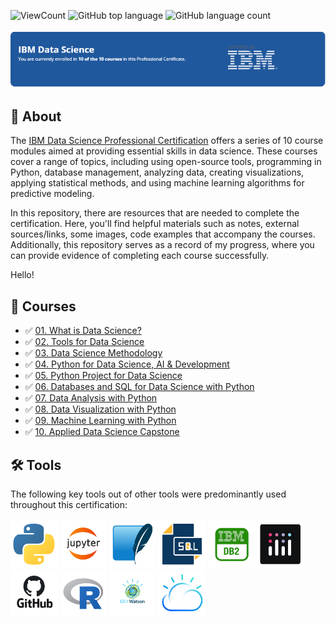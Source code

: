 
![ViewCount](https://views.whatilearened.today/views/github/satyndragautam/IBM-Data-Science-Cert.svg?cache=remove)
![GitHub top language](https://img.shields.io/github/languages/top/satyndragautam/IBM-Data-Science-Cert?style=flat)
![GitHub language count](https://img.shields.io/github/languages/count/satyndragautam/IBM-Data-Science-Cert?style=flat)


![IBM](https://github.com/satyndragautam/IBM-Data-Science-Cert/blob/main/images/header.png)

## 📄 About
The <a href="https://www.coursera.org/professional-certificates/ibm-data-science">IBM Data Science Professional Certification</a> 
offers a series of 10 course modules aimed at providing essential skills in data science. These courses cover a range of topics, including using open-source tools, programming in Python, database management, analyzing data, creating visualizations, applying statistical methods, and using machine learning algorithms for predictive modeling.

In this repository, there are resources that are needed to complete the certification. Here, you'll find helpful materials such as notes, external sources/links, some images, code examples that accompany the courses. Additionally, this repository serves as a record of my progress, where you can provide evidence of completing each course successfully.


Hello! 

## 📑 Courses
- :white_check_mark: [01. What is Data Science?](Course%201%20-%20What%20is%20Data%20Science)
- :white_check_mark: [02. Tools for Data Science]()
- :white_check_mark: [03. Data Science Methodology]()
- :white_check_mark: [04. Python for Data Science, AI & Development]()
- :white_check_mark: [05. Python Project for Data Science]()
- :white_check_mark: [06. Databases and SQL for Data Science with Python]()
- :white_check_mark: [07. Data Analysis with Python]()
- :white_check_mark: [08. Data Visualization with Python]()
- :white_check_mark: [09. Machine Learning with Python]()
- :white_check_mark: [10. Applied Data Science Capstone]()

## 🛠️ Tools
The following key tools out of other tools were predominantly used throughout this certification: <br> <br>
  <a href="https://www.python.org/" target="_blank"><img src="https://github.com/satyndragautam/IBM-Data-Science-Cert/blob/main/images/python_img.png" height="75"></a>
  <a href="https://www.python.org/" target="_blank"><img src="https://github.com/satyndragautam/IBM-Data-Science-Cert/blob/main/images/jupyter_notebook.png" height="75"></a>
  <a href="https://www.python.org/" target="_blank"><img src="https://github.com/satyndragautam/IBM-Data-Science-Cert/blob/main/images/sqlite.png" height="75"></a>
  <a href="https://www.python.org/" target="_blank"><img src="https://github.com/satyndragautam/IBM-Data-Science-Cert/blob/main/images/SQL.png" height="75"></a>
  <a href="https://www.python.org/" target="_blank"><img src="https://github.com/satyndragautam/IBM-Data-Science-Cert/blob/main/images/ibm.png" height="75"></a>
  <a href="https://www.python.org/" target="_blank"><img src="https://github.com/satyndragautam/IBM-Data-Science-Cert/blob/main/images/plotly.png" height="75"></a>
  <a href="https://www.python.org/" target="_blank"><img src="https://github.com/satyndragautam/IBM-Data-Science-Cert/blob/main/images/github.png" height="75"></a>
  <a href="https://www.python.org/" target="_blank"><img src="https://github.com/satyndragautam/IBM-Data-Science-Cert/blob/main/images/r-prog.png" height="75"></a>
  <a href="https://www.python.org/" target="_blank"><img src="https://github.com/satyndragautam/IBM-Data-Science-Cert/blob/main/images/ibm-watson.png" height="75"></a>
  <a href="https://www.python.org/" target="_blank"><img src="https://github.com/satyndragautam/IBM-Data-Science-Cert/blob/main/images/ibm-cloud.png" height="75"></a>

</p>

<!-- ## 📖 Libraries
The following key Python libraries were used throughout the certification: <br> 
<p align="left">
  <img  src="https://user-images.githubusercontent.com/84391594/152706127-ce41990f-2588-472a-b5df-6b403a5947e6.png" height="35">
  <img  src="https://user-images.githubusercontent.com/84391594/152706130-5577011e-ecb3-47aa-af73-f6bd1bda05bc.png" height="35">
  <img  src="https://user-images.githubusercontent.com/84391594/152706132-5939da7e-7d1e-43b8-9c46-2d3fe5198dda.png" height="35">
  <img  src="https://user-images.githubusercontent.com/84391594/152706135-85cdd35e-922a-414a-a198-c670fbf8fb25.svg" height="35">
  <img  src="https://user-images.githubusercontent.com/84391594/152706148-36f27f03-1967-45d1-82d8-f6c149c6f21c.svg" height="35">
  <img  src="https://user-images.githubusercontent.com/84391594/152706211-7966848a-a2e1-4c4a-bc08-594a4ca6ff07.png" height="35">
  <img  src="https://user-images.githubusercontent.com/84391594/152706214-d018bc5e-1477-4de2-94d7-5c0886e0477d.png" height="35">
  <img  src="https://user-images.githubusercontent.com/84391594/152706217-c0cfd9d8-22ad-4c3b-9ac7-70a6cf2799f7.png" height="35"> <br>
</p> -->

<!-- ## 📂 Projects
- [Extracting and Visualizing Stock Data](https://github.com/DanielBarnes18/IBM-Data-Science-Professional-Certificate/blob/main/05.%20Python%20Project%20for%20Data%20Science/Final%20Assignment.ipynb)
- [Chicago Census, Crime, and School Data Analysis using SQL](https://github.com/DanielBarnes18/IBM-Data-Science-Professional-Certificate/blob/main/06.%20Databases%20and%20SQL%20for%20Data%20Science%20with%20Python/05.%20Course%20Assignment/)
- [House Price Predictions](https://github.com/DanielBarnes18/IBM-Data-Science-Professional-Certificate/blob/main/07.%20Data%20Analysis%20with%20Python/Final%20Assignment%20-%20House%20Price%20Predictions.ipynb)
- [US Domestic Airline Flights Performance Dashboard](https://github.com/DanielBarnes18/IBM-Data-Science-Professional-Certificate/tree/main/08.%20Data%20Visualization%20with%20Python/Final%20Assignment)
- [Best Classifier Model](https://github.com/DanielBarnes18/IBM-Data-Science-Professional-Certificate/blob/main/09.%20Machine%20Learning%20with%20Python/Final%20Project/Machine%20Learning%20with%20Python%20-%20The%20Best%20Classifier.ipynb)
- [Predicting Successful Rocket Landings](https://github.com/DanielBarnes18/IBM-Data-Science-Professional-Certificate/tree/main/10.%20Applied%20Data%20Science%20Capstone)
- [Dashboard and Interactive Map](https://github.com/DanielBarnes18/IBM-Data-Science-Professional-Certificate/tree/main/10.%20Applied%20Data%20Science%20Capstone/04.%20Interactive%20Visual%20Analytics)


## 🏆 Certificates 
To verify the certificates, click the images to follow the links.

<p align="middle">
  <a href="https://coursera.org/share/50979ab49c9c006f9bf43312ea3c24b8"><img src="https://user-images.githubusercontent.com/84391594/161432598-5ebd00a7-7994-4a61-88af-c34fd7bebdc0.png" height="400"></a>
  <a href="https://www.credly.com/badges/84b5d883-02e1-41d4-ba10-643ba6747b1e/public_url"><img src="https://user-images.githubusercontent.com/84391594/161432660-f158f03d-c164-43d4-92c6-b728868200e9.png" height="400"></a> -->


